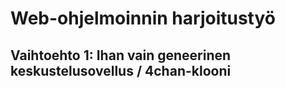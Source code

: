 # Web-ohjelmoinnin harjoitustyö

## Vaihtoehto 1: Ihan vain geneerinen keskustelusovellus / 4chan-klooni